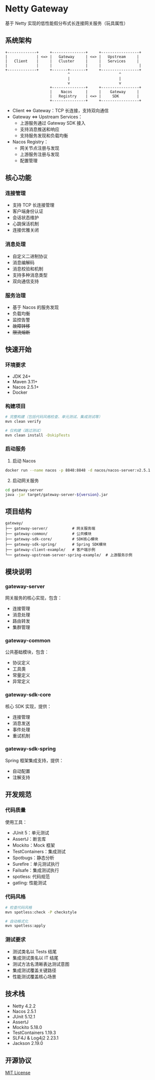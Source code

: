 # Netty Gateway

基于 Netty 实现的低性能假分布式长连接网关服务（玩具属性）

## 系统架构

```ascii
+-------------+     +---------------+     +-----------------+
|             | <=> |   Gateway     | <=> |   Upstream     |
|   Client    |     |   Cluster     |     |   Services     |
|             |     |               |     |                 |
+-------------+     +-------+-------+     +-----------------+
                            ^                      ^
                            |                      |
                            v                      v
                    +---------------+     +-----------------+
                    |    Nacos      |     |    Gateway     |
                    |   Registry    | <=> |     SDK        |
                    +---------------+     +-----------------+
```

- Client <=> Gateway：TCP 长连接，支持双向通信
- Gateway <=> Upstream Services：
  - 上游服务通过 Gateway SDK 接入
  - 支持消息推送和响应
  - 支持服务发现和负载均衡
- Nacos Registry：
  - 网关节点注册与发现
  - 上游服务注册与发现
  - 配置管理

## 核心功能

### 连接管理
- 支持 TCP 长连接管理
- 客户端身份认证
- 会话状态维护
- 心跳保活机制
- 连接优雅关闭

### 消息处理
- 自定义二进制协议
- 消息编解码
- 消息校验和机制
- 支持多种消息类型
- 双向通信支持

### 服务治理
- 基于 Nacos 的服务发现
- 负载均衡
- 监控告警
- ~~故障转移~~
- ~~限流熔断~~


## 快速开始

### 环境要求
- JDK 24+
- Maven 3.11+
- Nacos 2.5.1+
- Docker

### 构建项目
```bash
# 完整构建（包括代码风格检查、单元测试、集成测试等）
mvn clean verify

# 仅构建（跳过测试）
mvn clean install -DskipTests
```

### 启动服务
1. 启动 Nacos
```bash
docker run --name nacos -p 8848:8848 -d nacos/nacos-server:v2.5.1
```

2. 启动网关服务
```bash
cd gateway-server
java -jar target/gateway-server-${version}.jar
```

## 项目结构
```
gateway/
├── gateway-server/           # 网关服务端
├── gateway-common/           # 公共模块
├── gateway-sdk-core/         # SDK核心模块
├── gateway-sdk-spring/       # Spring SDK模块
├── gateway-client-example/   # 客户端示例
└── gateway-upstream-server-spring-example/  # 上游服务示例
```

## 模块说明

### gateway-server
网关服务的核心实现，包含：
- 连接管理
- 消息处理
- 路由转发
- 集群管理

### gateway-common
公共基础模块，包含：
- 协议定义
- 工具类
- 常量定义
- 异常定义

### gateway-sdk-core
核心 SDK 实现，提供：
- 连接管理
- 消息发送
- 事件处理
- 重试机制

### gateway-sdk-spring
Spring 框架集成支持，提供：
- 自动配置
- 注解支持

## 开发规范

### 代码质量
使用工具：
- JUnit 5：单元测试
- AssertJ：断言库
- Mockito：Mock 框架
- TestContainers：集成测试
- Spotbugs：静态分析
- Surefire：单元测试执行
- Failsafe：集成测试执行
- spotless: 代码规范
- gatling: 性能测试

### 代码风格
```bash
# 检查代码风格
mvn spotless:check -P checkstyle

# 自动格式化
mvn spotless:apply
```

### 测试要求
- 测试类名以 Tests 结尾
- 集成测试类名以 IT 结尾
- 测试方法名清晰表达测试意图
- 集成测试覆盖关键路径
- 性能测试覆盖核心场景

## 技术栈
- Netty 4.2.2
- Nacos 2.5.1
- JUnit 5.12.1
- AssertJ
- Mockito 5.18.0
- TestContainers 1.19.3
- SLF4J & Log4j2 2.23.1
- Jackson 2.19.0

## 开源协议
[MIT License](LICENSE) 